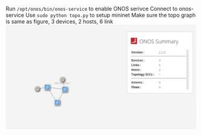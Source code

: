 Run ```/opt/onos/bin/onos-service``` to enable ONOS serivce
Connect to onos-service
Use ```sudo python topo.py``` to setup mininet
Make sure the topo graph is same as figure, 3 devices, 2 hosts, 6 link
![topology gui](topo.PNG "topology gui")
